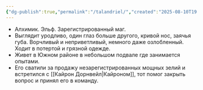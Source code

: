 ```yaml
---
{"dg-publish":true,"permalink":"/talandriel/","created":"2025-08-10T19:24:24.098+03:00","updated":"2025-08-10T21:21:26.684+03:00"}
---
```




- Алхимик. Эльф. Зарегистрированный маг. 
- Выглядит уродливо, один глаз больше другого, кривой нос, заячья губа. Ворчливый и неприветливый, немного даже озлобленный. Ходит в потертой и грязной одежде.
- Живет в Южном районе в небольшом подвале где занимается опытами. 
- Его сватили за продажу незарегистрированных мощных зелий и встретился с [[Кайрон Дорнвейл\|Кайроном]], тот помог закрыть вопрос и принял его в команду. 